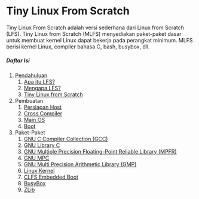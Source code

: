 # Tiny Linux From Scratch

Tiny Linux From Scratch adalah versi sederhana dari Linux from Scratch (LFS). Tiny Linux from Scratch (MLFS) menyediakan paket-paket dasar untuk membuat kernel Linux dapat bekerja pada perangkat minimum. MLFS berisi kernel Linux, compiler bahasa C, bash, busybox, dll.

##### Daftar Isi

1. [Pendahuluan](http://localhost:8080?c=introduction)
   1. [Apa itu LFS?](http://localhost:8080?c=apa-itu-lfs)
   2. [Mengapa LFS?](http://localhost:8080?c=mengapa-lfs)
   3. [Tiny Linux from Scratch](http://localhost:8080?c=mlfs)
2. Pembuatan
   1. [Persiapan Host](http://localhost:8080?c=host-configuration)
   2. [Cross Compiler](http://localhost:8080?c=cross-compiler)
   3. [Main OS](http://localhost:8080?c=main-os)
   4. [Boot](http://localhost:8080?c=boot)
3. Paket-Paket
   1. [GNU C Compiler Collection (GCC)](http://localhost:8080?c=gcc)
   2. [GNU Library C](http://localhost:8080?c=glibc)
   3. [GNU Multiple Precision Floating-Point Reliable Library (MPFR)](http://localhost:8080?c=mpfr)
   4. [GNU MPC](http://localhost:8080?c=mpc)
   5. [GNU Multi Precision Arithmetic Library (GMP)](http://localhost:8080?c=gmp)
   6. [Linux Kernel](http://localhost:8080?c=linux-kernel)
   7. [CLFS Embedded Boot](http://localhost:8080?c=clfs)
   8. [BusyBox](http://localhost:8080?c=busybox)
   9. [ZLib](http://localhost:8080?c=zlib)